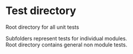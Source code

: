 
# Test directory

Root directory for all unit tests

Subfolders represent tests for individual modules.\
Root directory contains general non module tests.
